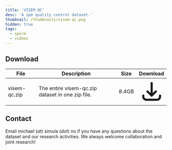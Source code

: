 ```yaml
---
title: 'VISEM QC'
desc: 'A spm quality control dataset.'
thumbnail: /thumbnails/visem-qc.png
hidden: true
tags:
  - sperm
  - videos
---
```


## Download
| File | Description | Size | Download
| --- | --- | --- | :---: |
| visem-qc.zip  | The entire visem-qc.zip dataset in one zip file. | 8.4GB |  [<svg xmlns="http://www.w3.org/2000/svg" class="h-6 w-6 m-0 inline-block" fill="none" viewBox="0 0 24 24" stroke="currentColor"><path stroke-linecap="round" stroke-linejoin="round" stroke-width="2" d="M4 16v1a3 3 0 003 3h10a3 3 0 003-3v-1m-4-4l-4 4m0 0l-4-4m4 4V4" /></svg>](https://datasets.simula.no/downloads/visem-qc.zip) |

## Contact
Email michael (_at_) simula (_dot_) no if you have any questions about the dataset and our research activities. We always welcome collaboration and joint research! 
